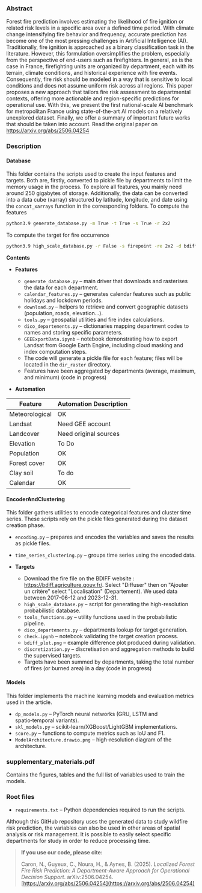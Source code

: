 ### Abstract

Forest fire prediction involves estimating the likelihood of fire ignition or related risk levels in a specific area over a defined time period. With climate change intensifying fire behavior and frequency, accurate prediction has become one of the most pressing challenges in Artificial Intelligence (AI). Traditionally, fire ignition is approached as a binary classification task in the literature. However, this formulation oversimplifies the problem, especially from the perspective of end-users such as firefighters. In general, as is the case in France, firefighting units are organized by department, each with its terrain, climate conditions, and historical experience with fire events. Consequently, fire risk should be modeled in a way that is sensitive to local conditions and does not assume uniform risk across all regions. This paper proposes a new approach that tailors fire risk assessment to departmental contexts, offering more actionable and region-specific predictions for operational use. With this, we present the first national-scale AI benchmark for metropolitan France using state-of-the-art AI models on a relatively unexplored dataset. Finally, we offer a summary of important future works that should be taken into account.
Read the original paper on https://arxiv.org/abs/2506.04254


### Description

#### Database
This folder contains the scripts used to create the input features and targets. Both are, firstly, converted to pickle file by departments to limit the memory usage in the process. To explore all features, you mainly need around 250 gigabytes of storage. Additionally, the data can be converted into a data cube (xarray) structured by latitude, longitude, and date using the `concat_xarrays` function in the corresponding folders.
To compute the features
```bash
python3.9 generate_database.py -m True -t True -s True -r 2x2
```

To compute the target for fire occurrence
```bash
python3.9 high_scale_database.py -r False -s firepoint -re 2x2 -d bdiff -se occurrence -od bdiff
```

**Contents**

* **Features**
  * `generate_database.py` – main driver that downloads and rasterises the data for each department.
  * `calendar_features.py` – generates calendar features such as public holidays and lockdown periods.
  * `download.py` – helpers to retrieve and convert geographic datasets (population, roads, elevation…).
  * `tools.py` – geospatial utilities and fire index calculations.
  * `dico_departements.py` – dictionaries mapping department codes to names and storing specific parameters.
  * `GEEExportData.ipynb` – notebook demonstrating how to export Landsat from Google Earth Engine, including cloud masking and index computation steps.
  * The code will generate a pickle file for each feature; files will be located in the `dir_raster` directory.
  * Features have been aggregated by departments (average, maximum, and minimum) (code in progress)
 
* **Automation**

| Feature        | Automation Description                                                                 |
|----------------|-----------------------------------------------------------------------------------------|
| Meteorological | OK   |
| Landsat       | Need GEE account |
| Landcover      | Need original sources                    |
| Elevation      | To Do    |
| Population     | OK            |
| Forest cover   | OK |
| Clay soil      |To do              |
| Calendar      | OK              |


#### EncoderAndClustering
This folder gathers utilities to encode categorical features and cluster time series.
These scripts rely on the pickle files generated during the dataset creation phase.

* `encoding.py` – prepares and encodes the variables and saves the results as pickle files.
* `time_series_clustering.py` – groups time series using the encoded data.

* **Targets**
  * Download the fire file on the BDIFF website : https://bdiff.agriculture.gouv.fr/. Select "Diffuser" then on "Ajouter un critère" select "Localisation" (Departement). We used data between 2017-06-12 and 2023-12-31.
  * `high_scale_database.py` – script for generating the high-resolution probabilistic database.
  * `tools_functions.py` – utility functions used in the probabilistic pipeline.
  * `dico_departements.py` – departments lookup for target generation.
  * `check.ipynb` – notebook validating the target creation process.
  * `bdiff_plot.png` – example difference plot produced during validation.
  * `discretization.py` – discretisation and aggregation methods to build the supervised targets.
  * Targets have been summed by departments, taking the total number of fires (or burned area) in a day (code in progress)

#### Models
This folder implements the machine learning models and evaluation metrics used in the article.

* `dp_models.py` – PyTorch neural networks (GRU, LSTM and spatio‑temporal variants).
* `skl_models.py` – scikit-learn/XGBoost/LightGBM implementations.
* `score.py` – functions to compute metrics such as IoU and F1.
* `ModelArchitecture.drawio.png` – high-resolution diagram of the architecture.
  
### supplementary_materials.pdf
Contains the figures, tables and the full list of variables used to train the models.

### Root files

* `requirements.txt` – Python dependencies required to run the scripts.

Although this GitHub repository uses the generated data to study wildfire risk prediction, the variables can also be used in other areas of spatial analysis or risk management. It is possible to easily select specific departments for study in order to reduce processing time.

> **If you use our code, please cite:**
> 
> Caron, N., Guyeux, C., Noura, H., & Aynes, B. (2025). *Localized Forest Fire Risk Prediction: A Department-Aware Approach for Operational Decision Support*. arXiv:2506.04254. [https://arxiv.org/abs/2506.04254](https://arxiv.org/abs/2506.04254)

